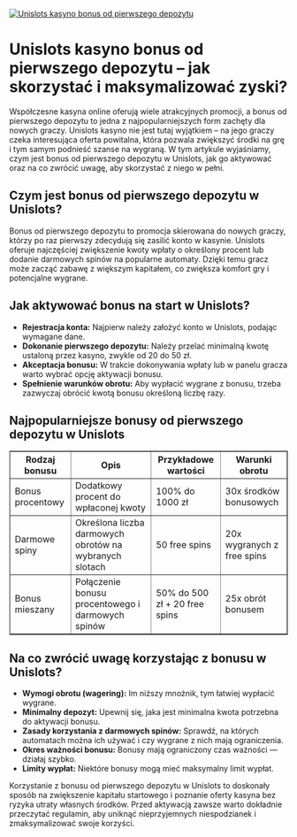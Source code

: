 [![Unislots kasyno bonus od pierwszego depozytu](https://123-caf.pages.dev/gitsignup.png)](https://vrmoo.ru/Bt82HjjY)

<h1>Unislots kasyno bonus od pierwszego depozytu – jak skorzystać i maksymalizować zyski?</h1> <p>Współczesne kasyna online oferują wiele atrakcyjnych promocji, a bonus od pierwszego depozytu to jedna z najpopularniejszych form zachęty dla nowych graczy. Unislots kasyno nie jest tutaj wyjątkiem – na jego graczy czeka interesująca oferta powitalna, która pozwala zwiększyć środki na grę i tym samym podnieść szanse na wygraną. W tym artykule wyjaśniamy, czym jest bonus od pierwszego depozytu w Unislots, jak go aktywować oraz na co zwrócić uwagę, aby skorzystać z niego w pełni.</p>  <h2>Czym jest bonus od pierwszego depozytu w Unislots?</h2> <p>Bonus od pierwszego depozytu to promocja skierowana do nowych graczy, którzy po raz pierwszy zdecydują się zasilić konto w kasynie. Unislots oferuje najczęściej zwiększenie kwoty wpłaty o określony procent lub dodanie darmowych spinów na popularne automaty. Dzięki temu gracz może zacząć zabawę z większym kapitałem, co zwiększa komfort gry i potencjalne wygrane.</p>  <h2>Jak aktywować bonus na start w Unislots?</h2> <ul>   <li><strong>Rejestracja konta:</strong> Najpierw należy założyć konto w Unislots, podając wymagane dane.</li>   <li><strong>Dokonanie pierwszego depozytu:</strong> Należy przelać minimalną kwotę ustaloną przez kasyno, zwykle od 20 do 50 zł.</li>   <li><strong>Akceptacja bonusu:</strong> W trakcie dokonywania wpłaty lub w panelu gracza warto wybrać opcję aktywacji bonusu.</li>   <li><strong>Spełnienie warunków obrotu:</strong> Aby wypłacić wygrane z bonusu, trzeba zazwyczaj obrócić kwotą bonusu określoną liczbę razy.</li> </ul>  <h2>Najpopularniejsze bonusy od pierwszego depozytu w Unislots</h2> <table border="1" cellpadding="8" cellspacing="0" style="border-collapse: collapse;">   <thead>     <tr>       <th>Rodzaj bonusu</th>       <th>Opis</th>       <th>Przykładowe wartości</th>       <th>Warunki obrotu</th>     </tr>   </thead>   <tbody>     <tr>       <td>Bonus procentowy</td>       <td>Dodatkowy procent do wpłaconej kwoty</td>       <td>100% do 1000 zł</td>       <td>30x środków bonusowych</td>     </tr>     <tr>       <td>Darmowe spiny</td>       <td>Określona liczba darmowych obrotów na wybranych slotach</td>       <td>50 free spins</td>       <td>20x wygranych z free spins</td>     </tr>     <tr>       <td>Bonus mieszany</td>       <td>Połączenie bonusu procentowego i darmowych spinów</td>       <td>50% do 500 zł + 20 free spins</td>       <td>25x obrót bonusem</td>     </tr>   </tbody> </table>  <h2>Na co zwrócić uwagę korzystając z bonusu w Unislots?</h2> <ul>   <li><strong>Wymogi obrotu (wagering):</strong> Im niższy mnożnik, tym łatwiej wypłacić wygrane.</li>   <li><strong>Minimalny depozyt:</strong> Upewnij się, jaka jest minimalna kwota potrzebna do aktywacji bonusu.</li>   <li><strong>Zasady korzystania z darmowych spinów:</strong> Sprawdź, na których automatach można ich używać i czy wygrane z nich mają ograniczenia.</li>   <li><strong>Okres ważności bonusu:</strong> Bonusy mają ograniczony czas ważności — działaj szybko.</li>   <li><strong>Limity wypłat:</strong> Niektóre bonusy mogą mieć maksymalny limit wypłat.</li> </ul>  <p>Korzystanie z bonusu od pierwszego depozytu w Unislots to doskonały sposób na zwiększenie kapitału startowego i poznanie oferty kasyna bez ryzyka utraty własnych środków. Przed aktywacją zawsze warto dokładnie przeczytać regulamin, aby uniknąć nieprzyjemnych niespodzianek i zmaksymalizować swoje korzyści.</p>